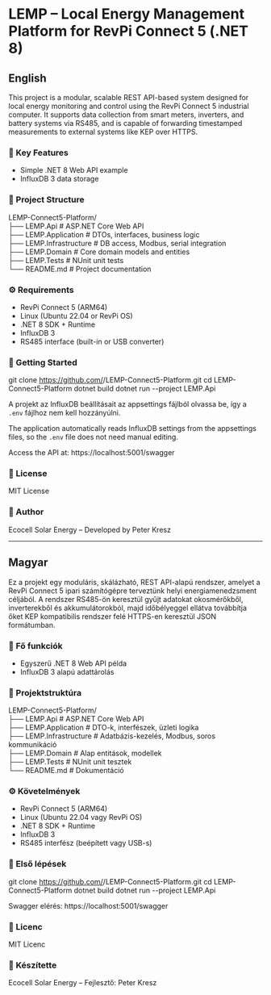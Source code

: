 # LEMP – Local Energy Management Platform for RevPi Connect 5 (.NET 8)

##  English

This project is a modular, scalable REST API-based system designed for local energy monitoring and control using the RevPi Connect 5 industrial computer.
It supports data collection from smart meters, inverters, and battery systems via RS485, and is capable of forwarding timestamped measurements to external systems like KEP over HTTPS.

### 🔧 Key Features

- Simple .NET 8 Web API example
- InfluxDB 3 data storage

### 📁 Project Structure


LEMP-Connect5-Platform/  
├── LEMP.Api             # ASP.NET Core Web API  
├── LEMP.Application     # DTOs, interfaces, business logic  
├── LEMP.Infrastructure # DB access, Modbus, serial integration  
├── LEMP.Domain          # Core domain models and entities  
├── LEMP.Tests           # NUnit unit tests  
└── README.md            # Project documentation

### ⚙️ Requirements

- RevPi Connect 5 (ARM64)
- Linux (Ubuntu 22.04 or RevPi OS)
- .NET 8 SDK + Runtime
- InfluxDB 3
- RS485 interface (built-in or USB converter)

### 🚀 Getting Started

git clone https://github.com/<your-username>/LEMP-Connect5-Platform.git
cd LEMP-Connect5-Platform
dotnet build
dotnet run --project LEMP.Api


A projekt az InfluxDB beállításait az appsettings fájlból olvassa be, így a `.env` fájlhoz nem kell hozzányúlni.

The application automatically reads InfluxDB settings from the appsettings files, so the `.env` file does not need manual editing.


Access the API at: https://localhost:5001/swagger

### 📄 License

MIT License

### 👤 Author

Ecocell Solar Energy – Developed by Peter Kresz

---

##  Magyar

Ez a projekt egy moduláris, skálázható, REST API-alapú rendszer, amelyet a RevPi Connect 5 ipari számítógépre terveztünk helyi energiamenedzsment céljából.
A rendszer RS485-ön keresztül gyűjt adatokat okosmérőkből, inverterekből és akkumulátorokból, majd időbélyeggel ellátva továbbítja őket KEP kompatibilis rendszer felé HTTPS-en keresztül JSON formátumban.

### 🔧 Fő funkciók

- Egyszerű .NET 8 Web API példa
- InfluxDB 3 alapú adattárolás

### 📁 Projektstruktúra

LEMP-Connect5-Platform/  
├── LEMP.Api             # ASP.NET Core Web API  
├── LEMP.Application     # DTO-k, interfészek, üzleti logika  
├── LEMP.Infrastructure # Adatbázis-kezelés, Modbus, soros kommunikáció  
├── LEMP.Domain          # Alap entitások, modellek  
├── LEMP.Tests           # NUnit unit tesztek  
└── README.md            # Dokumentáció

### ⚙️ Követelmények

- RevPi Connect 5 (ARM64)
- Linux (Ubuntu 22.04 vagy RevPi OS)
- .NET 8 SDK + Runtime
- InfluxDB 3
- RS485 interfész (beépített vagy USB-s)

### 🚀 Első lépések

git clone https://github.com/<your-username>/LEMP-Connect5-Platform.git
cd LEMP-Connect5-Platform
dotnet build
dotnet run --project LEMP.Api

Swagger elérés: https://localhost:5001/swagger

### 📄 Licenc

MIT Licenc

### 👤 Készítette

Ecocell Solar Energy – Fejlesztő: Peter Kresz
